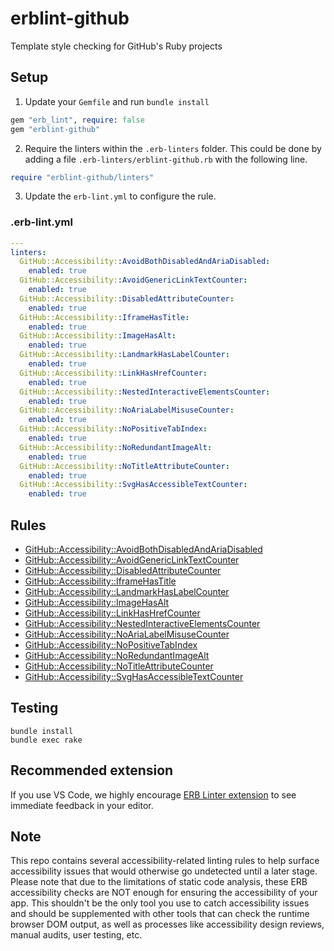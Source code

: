 # erblint-github
Template style checking for GitHub's Ruby projects

## Setup

1. Update your `Gemfile` and run `bundle install`

``` ruby
gem "erb_lint", require: false
gem "erblint-github"
```

2. Require the linters within the `.erb-linters` folder. This could be done by adding a file `.erb-linters/erblint-github.rb` with the following line.

```ruby
require "erblint-github/linters"
```

3. Update the `erb-lint.yml` to configure the rule.

### .erb-lint.yml

```yaml 
---
linters:
  GitHub::Accessibility::AvoidBothDisabledAndAriaDisabled:
    enabled: true
  GitHub::Accessibility::AvoidGenericLinkTextCounter:
    enabled: true
  GitHub::Accessibility::DisabledAttributeCounter:
    enabled: true
  GitHub::Accessibility::IframeHasTitle:
    enabled: true
  GitHub::Accessibility::ImageHasAlt:
    enabled: true
  GitHub::Accessibility::LandmarkHasLabelCounter:
    enabled: true
  GitHub::Accessibility::LinkHasHrefCounter:
    enabled: true
  GitHub::Accessibility::NestedInteractiveElementsCounter:
    enabled: true
  GitHub::Accessibility::NoAriaLabelMisuseCounter:
    enabled: true
  GitHub::Accessibility::NoPositiveTabIndex:
    enabled: true
  GitHub::Accessibility::NoRedundantImageAlt:
    enabled: true
  GitHub::Accessibility::NoTitleAttributeCounter:
    enabled: true
  GitHub::Accessibility::SvgHasAccessibleTextCounter:
    enabled: true
```

## Rules

- [GitHub::Accessibility::AvoidBothDisabledAndAriaDisabled](./docs/rules/accessibility/avoid-both-disabled-and-aria-disabled.md)
- [GitHub::Accessibility::AvoidGenericLinkTextCounter](./docs/rules/accessibility/avoid-generic-link-text-counter.md)
- [GitHub::Accessibility::DisabledAttributeCounter](./docs/rules/accessibility/disabled-attribute-counter.md)
- [GitHub::Accessibility::IframeHasTitle](./docs/rules/accessibility/iframe-has-title.md)
- [GitHub::Accessibility::LandmarkHasLabelCounter](./docs/rules/accessibility/landmark-has-label-counter.md)
- [GitHub::Accessibility::ImageHasAlt](./docs/rules/accessibility/image-has-alt.md)
- [GitHub::Accessibility::LinkHasHrefCounter](./docs/rules/accessibility/link-has-href-counter.md)
- [GitHub::Accessibility::NestedInteractiveElementsCounter](./docs/rules/accessibility/nested-interactive-elements-counter.md)
- [GitHub::Accessibility::NoAriaLabelMisuseCounter](./docs/rules/accessibility/no-aria-label-misuse-counter.md)
- [GitHub::Accessibility::NoPositiveTabIndex](./docs/rules/accessibility/no-positive-tab-index.md)
- [GitHub::Accessibility::NoRedundantImageAlt](./docs/rules/accessibility/no-redundant-image-alt.md)
- [GitHub::Accessibility::NoTitleAttributeCounter](./docs/rules/accessibility/no-title-attribute-counter.md)
- [GitHub::Accessibility::SvgHasAccessibleTextCounter](./docs/rules/accessibility/svg-has-accessible-text-counter.md)

## Testing

```
bundle install
bundle exec rake
```

## Recommended extension

If you use VS Code, we highly encourage [ERB Linter extension](https://marketplace.visualstudio.com/items?itemName=manuelpuyol.erb-linter) to see immediate feedback in your editor.

## Note

This repo contains several accessibility-related linting rules to help surface accessibility issues that would otherwise go undetected until a later stage. Please note that due to the limitations of static code analysis,
these ERB accessibility checks are NOT enough for ensuring the accessibility of your app. This shouldn't be the only tool you use to catch accessibility issues and should be supplemented with other tools that can check the runtime browser DOM output, as well as processes like accessibility design reviews, manual audits, user testing, etc.
